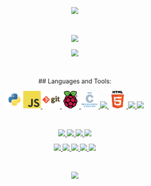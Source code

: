 <p align='center'>
  <a href="https://github.com/WhiteHair-H">
    <img src="https://capsule-render.vercel.app/api?type=waving&color=2E97D7&fontColor=FFFFFF&height=300&section=header&text=Jinwoo%20Ha&fontSize=90"/>
  </a>
</p>


<br/>

<p align='center'>
  <a href="https://github.com/WhiteHair-H">
    <img src="https://github-readme-stats.vercel.app/api?username=WhiteHair-H&theme=synthwave&show_icons=true"/>
  </a>
</p>

<p align='center'>
<a href="https://github.com/WhiteHair-H">
    <img src="https://github-readme-stats.vercel.app/api/top-langs/?username=WhiteHair-H&theme=synthwave&layout=compact"/>
  </a>
</p>

<br/>


<p align='center'>
## Languages and Tools:
</p>


<p align='center'>
<a href="https://github.com/WhiteHair-H">
    <img height="40" src="https://github.com/Pythunder/explore/blob/80688e429a7d4ef2fca1e82350fe8e3517d3494d/topics/python/python.png"><img height="40" src="https://raw.githubusercontent.com/github/explore/80688e429a7d4ef2fca1e82350fe8e3517d3494d/topics/javascript/javascript.png">
<img height="40" src="https://github.com/Pythunder/explore/blob/80688e429a7d4ef2fca1e82350fe8e3517d3494d/topics/git/git.png">
<img height="40" src="https://github.com/Pythunder/explore/blob/80688e429a7d4ef2fca1e82350fe8e3517d3494d/topics/raspberry-pi/raspberry-pi.png">
<img height="40" src="https://github.com/Pythunder/explore/blob/80688e429a7d4ef2fca1e82350fe8e3517d3494d/topics/c/c.png">
<img height="40" src="https://github.com/Pythunder/explore/blob/80688e429a7d4ef2fca1e82350fe8e3517d3494d/topics/chrome/chrome.png">
<img height="40" src="https://github.com/Pythunder/explore/blob/80688e429a7d4ef2fca1e82350fe8e3517d3494d/topics/html/html.png">
<img height="40" src="https://github.com/Pythunder/explore/blob/80688e429a7d4ef2fca1e82350fe8e3517d3494d/topics/sql/sql.png">
<img height="40" src="https://github.com/Pythunder/explore/blob/80688e429a7d4ef2fca1e82350fe8e3517d3494d/topics/visual-studio-code/visual-studio-code.png">
  </a>
</p>

<br/>

<p align='center'>
  <a href="https://github.com/WhiteHair-H">
    <img src="https://img.shields.io/badge/C-00599C?style=for-the-badge&logo=c&logoColor=white"/>
  </a>
  <a href="#demo">
    <img src="https://img.shields.io/badge/HTML5-E34F26?style=for-the-badge&logo=html5&logoColor=white"/>
  </a>
  <a href="#demo">
    <img src="https://img.shields.io/badge/JavaScript-F7DF1E?style=for-the-badge&logo=javascript&logoColor=black"/>
  </a>
  <a href="#demo">
    <img src="https://img.shields.io/badge/C%23-239120?style=for-the-badge&logo=c-sharp&logoColor=white"/>
  </a>
</p>

<p align='center'>
<a href="#demo">
    <img src="https://img.shields.io/badge/Python-3776AB?style=for-the-badge&logo=python&logoColor=white"/>
  </a>
  <a href="#demo">
    <img src="https://img.shields.io/badge/.NET-5C2D91?style=for-the-badge&logo=.net&logoColor=white"/>
  </a>
  <a href="#demo">
    <img src="https://img.shields.io/badge/CSS3-1572B6?style=for-the-badge&logo=css3&logoColor=white"/>
  </a>
  <a href="#demo">
    <img src="https://img.shields.io/badge/C%2B%2B-00599C?style=for-the-badge&logo=c%2B%2B&logoColor=white"/>
  </a>
  <a href="#demo">
    <img src="https://img.shields.io/badge/Markdown-000000?style=for-the-badge&logo=markdown&logoColor=white"/>
  </a>
</p>

<br/>

<p align='center'>
  <a href="https://github.com/WhiteHair-H">
    <img src="https://capsule-render.vercel.app/api?section=footer&color=7AB53F"/>
  </a>
</p>

